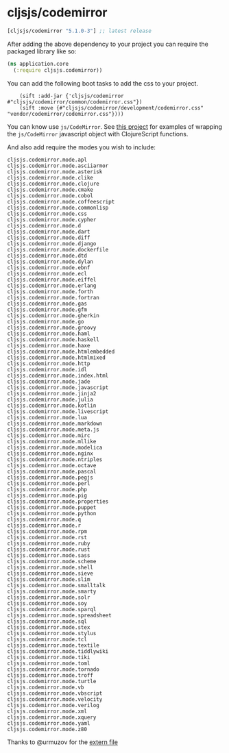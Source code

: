 # cljsjs/codemirror

[](dependency)
```clojure
[cljsjs/codemirror "5.1.0-3"] ;; latest release
```
[](/dependency)

After adding the above dependency to your project you can require the packaged library like so:

```clojure
(ns application.core
  (:require cljsjs.codemirror))
```

You can add the following boot tasks to add the css to your project.

```
    (sift :add-jar {'cljsjs/codemirror #"cljsjs/codemirror/common/codemirror.css"})
    (sift :move {#"cljsjs/codemirror/development/codemirror.css" "vendor/codemirror/codemirror.css"})))
```

You can know use ```js/CodeMirror```. See [this project](https://github.com/Jonovono/CodeMirror-cljs/blob/master/src/cljs/codemirror_cljs/core.cljs) for examples of wrapping the ```js/CodeMirror``` javascript object with ClojureScript functions.

And also add require the modes you wish to include:

```
cljsjs.codemirror.mode.apl
cljsjs.codemirror.mode.asciiarmor
cljsjs.codemirror.mode.asterisk
cljsjs.codemirror.mode.clike
cljsjs.codemirror.mode.clojure
cljsjs.codemirror.mode.cmake
cljsjs.codemirror.mode.cobol
cljsjs.codemirror.mode.coffeescript
cljsjs.codemirror.mode.commonlisp
cljsjs.codemirror.mode.css
cljsjs.codemirror.mode.cypher
cljsjs.codemirror.mode.d
cljsjs.codemirror.mode.dart
cljsjs.codemirror.mode.diff
cljsjs.codemirror.mode.django
cljsjs.codemirror.mode.dockerfile
cljsjs.codemirror.mode.dtd
cljsjs.codemirror.mode.dylan
cljsjs.codemirror.mode.ebnf
cljsjs.codemirror.mode.ecl
cljsjs.codemirror.mode.eiffel
cljsjs.codemirror.mode.erlang
cljsjs.codemirror.mode.forth
cljsjs.codemirror.mode.fortran
cljsjs.codemirror.mode.gas
cljsjs.codemirror.mode.gfm
cljsjs.codemirror.mode.gherkin
cljsjs.codemirror.mode.go
cljsjs.codemirror.mode.groovy
cljsjs.codemirror.mode.haml
cljsjs.codemirror.mode.haskell
cljsjs.codemirror.mode.haxe
cljsjs.codemirror.mode.htmlembedded
cljsjs.codemirror.mode.htmlmixed
cljsjs.codemirror.mode.http
cljsjs.codemirror.mode.idl
cljsjs.codemirror.mode.index.html
cljsjs.codemirror.mode.jade
cljsjs.codemirror.mode.javascript
cljsjs.codemirror.mode.jinja2
cljsjs.codemirror.mode.julia
cljsjs.codemirror.mode.kotlin
cljsjs.codemirror.mode.livescript
cljsjs.codemirror.mode.lua
cljsjs.codemirror.mode.markdown
cljsjs.codemirror.mode.meta.js
cljsjs.codemirror.mode.mirc
cljsjs.codemirror.mode.mllike
cljsjs.codemirror.mode.modelica
cljsjs.codemirror.mode.nginx
cljsjs.codemirror.mode.ntriples
cljsjs.codemirror.mode.octave
cljsjs.codemirror.mode.pascal
cljsjs.codemirror.mode.pegjs
cljsjs.codemirror.mode.perl
cljsjs.codemirror.mode.php
cljsjs.codemirror.mode.pig
cljsjs.codemirror.mode.properties
cljsjs.codemirror.mode.puppet
cljsjs.codemirror.mode.python
cljsjs.codemirror.mode.q
cljsjs.codemirror.mode.r
cljsjs.codemirror.mode.rpm
cljsjs.codemirror.mode.rst
cljsjs.codemirror.mode.ruby
cljsjs.codemirror.mode.rust
cljsjs.codemirror.mode.sass
cljsjs.codemirror.mode.scheme
cljsjs.codemirror.mode.shell
cljsjs.codemirror.mode.sieve
cljsjs.codemirror.mode.slim
cljsjs.codemirror.mode.smalltalk
cljsjs.codemirror.mode.smarty
cljsjs.codemirror.mode.solr
cljsjs.codemirror.mode.soy
cljsjs.codemirror.mode.sparql
cljsjs.codemirror.mode.spreadsheet
cljsjs.codemirror.mode.sql
cljsjs.codemirror.mode.stex
cljsjs.codemirror.mode.stylus
cljsjs.codemirror.mode.tcl
cljsjs.codemirror.mode.textile
cljsjs.codemirror.mode.tiddlywiki
cljsjs.codemirror.mode.tiki
cljsjs.codemirror.mode.toml
cljsjs.codemirror.mode.tornado
cljsjs.codemirror.mode.troff
cljsjs.codemirror.mode.turtle
cljsjs.codemirror.mode.vb
cljsjs.codemirror.mode.vbscript
cljsjs.codemirror.mode.velocity
cljsjs.codemirror.mode.verilog
cljsjs.codemirror.mode.xml
cljsjs.codemirror.mode.xquery
cljsjs.codemirror.mode.yaml
cljsjs.codemirror.mode.z80
```



Thanks to @urmuzov for the [extern file](https://raw.githubusercontent.com/urmuzov/closure-externs/master/codemirror.js)
